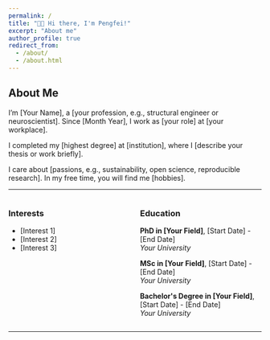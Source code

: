 ```yaml
---
permalink: /
title: "👋🏼 Hi there, I'm Pengfei!"
excerpt: "About me"
author_profile: true
redirect_from: 
  - /about/
  - /about.html
---
```


## About Me
I’m [Your Name], a [your profession, e.g., structural engineer or neuroscientist]. Since [Month Year], I work as [your role] at [your workplace].

I completed my [highest degree] at [institution], where I [describe your thesis or work briefly].

I care about [passions, e.g., sustainability, open science, reproducible research]. In my free time, you will find me [hobbies].

---

<div style="display: flex; justify-content: space-between;">

<div style="flex: 1; margin-right: 20px;">

### Interests
- [Interest 1]
- [Interest 2]
- [Interest 3]


</div>

<div style="flex: 1;">

### Education
**PhD in [Your Field]**, [Start Date] - [End Date]  
*Your University*

**MSc in [Your Field]**, [Start Date] - [End Date]  
*Your University*

**Bachelor's Degree in [Your Field]**, [Start Date] - [End Date]  
*Your University*

</div>

</div>

---










